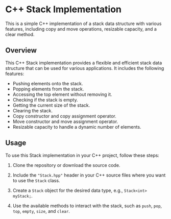 # C++ Stack Implementation

This is a simple C++ implementation of a stack data structure with various features, including copy and move operations, resizable capacity, and a clear method.

## Overview

This C++ Stack implementation provides a flexible and efficient stack data structure that can be used for various applications. It includes the following features:

- Pushing elements onto the stack.
- Popping elements from the stack.
- Accessing the top element without removing it.
- Checking if the stack is empty.
- Getting the current size of the stack.
- Clearing the stack.
- Copy constructor and copy assignment operator.
- Move constructor and move assignment operator.
- Resizable capacity to handle a dynamic number of elements.

## Usage

To use this Stack implementation in your C++ project, follow these steps:

1. Clone the repository or download the source code.

2. Include the `"Stack.hpp"` header in your C++ source files where you want to use the `Stack` class.

3. Create a `Stack` object for the desired data type, e.g., `Stack<int> myStack;`.

4. Use the available methods to interact with the stack, such as `push`, `pop`, `top`, `empty`, `size`, and `clear`.

